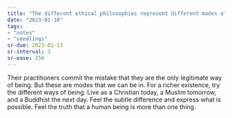 ```yaml
---
title: "The different ethical philosophies represent different modes of being"
date: "2023-01-10"
tags:
- "notes"
- "seedlings"
sr-due: 2023-01-13
sr-interval: 3
sr-ease: 250
---
```


Their practitioners commit the mistake that they are the only legitimate way of being. But these are modes that we can be in. For a richer existence, try the different ways of being. Live as a Christian today, a Muslim tomorrow, and a Buddhist the next day. Feel the subtle difference and express what is possible. Feel the truth that a human being is more than one thing.